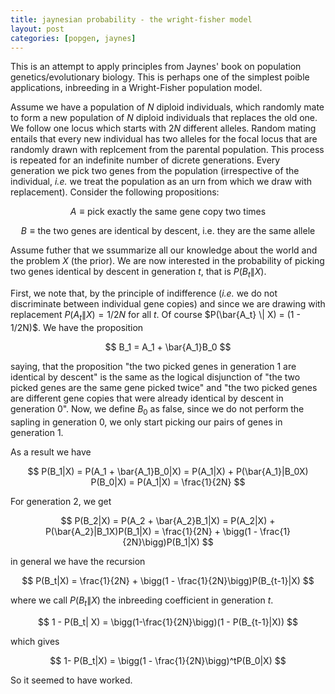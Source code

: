 ```yaml
---
title: jaynesian probability - the wright-fisher model
layout: post
categories: [popgen, jaynes]
---
```


This is an attempt to apply principles from Jaynes' book on population genetics/evolutionary biology. This is perhaps one of the simplest poible applications, inbreeding in a Wright-Fisher population model.

Assume we have a population of $N$ diploid individuals, which randomly mate to form a new population of $N$ diploid individuals that replaces the old one. We follow one locus which starts with $2N$ different alleles. Random mating entails that every new individual has two alleles for the focal locus that are randomly drawn with replcement from the parental population. This process is repeated for an indefinite number of dicrete generations. Every generation we pick two genes from the population (irrespective of the individual, *i.e.* we treat the population as an urn from which we draw with replacement). Consider the following propositions:

$$ A \equiv \mathrm{pick\ exactly\ the\ same\ gene\ copy\ two\ times} $$

$$ B \equiv \mathrm{the\ two\ genes\ are\ identical\ by\ descent,\ i.e.\ they\ are\ the\ same\ allele} $$

Assume futher that we ssummarize all our knowledge about the world and the problem $X$ (the prior). We are now interested in the probability of picking two genes identical by descent in generation $t$, that is $P(B_t\|X)$.

First, we note that, by the principle of indifference (*i.e.* we do not discriminate between individual gene copies) and since we are drawing with replacement $P(A_t\|X) = 1/2N$ for all $t$. Of course $P(\bar{A_t} \| X) = (1 - 1/2N)$. We have the proposition

$$ B_1 = A_1 + \bar{A_1}B_0 $$

saying, that the proposition "the two picked genes in generation 1 are identical by descent" is the same as the logical disjunction of "the two picked genes are the same gene picked twice" and "the two picked genes are different gene copies that were already identical by descent in generation 0". Now, we define $B_0$ as false, since we do not perform the sapling in generation 0, we only start picking our pairs of genes in generation 1. 

As a result we have

$$ P(B_1|X) = P(A_1 + \bar{A_1}B_0|X) = P(A_1|X) + P(\bar{A_1}|B_0X) P(B_0|X) = P(A_1|X) = \frac{1}{2N} $$

For generation 2, we get 

$$ P(B_2|X) = P(A_2 + \bar{A_2}B_1|X) = P(A_2|X) + P(\bar{A_2}|B_1X)P(B_1|X) = \frac{1}{2N} + \bigg(1 - \frac{1}{2N}\bigg)P(B_1|X) $$

in general we have the recursion

$$ P(B_t|X) = \frac{1}{2N} + \bigg(1 - \frac{1}{2N}\bigg)P(B_{t-1}|X) $$

where we call $P(B_t\|X)$ the inbreeding coefficient in generation $t$.

$$ 1 - P(B_t| X) = \bigg(1-\frac{1}{2N}\bigg)(1 - P(B_{t-1}|X)) $$

which gives

$$ 1- P(B_t|X) = \bigg(1 - \frac{1}{2N}\bigg)^tP(B_0|X) $$

So it seemed to have worked.
